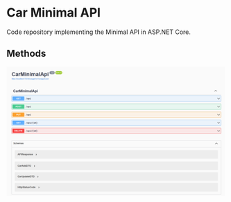 # Car Minimal API
Code repository implementing the Minimal API in ASP.NET Core.
## Methods
![Swagger](./Docs/Swagger.PNG)